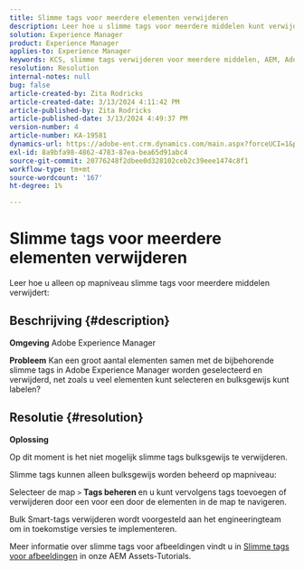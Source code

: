 ```yaml
---
title: Slimme tags voor meerdere elementen verwijderen
description: Leer hoe u slimme tags voor meerdere middelen kunt verwijderen
solution: Experience Manager
product: Experience Manager
applies-to: Experience Manager
keywords: KCS, slimme tags verwijderen voor meerdere middelen, AEM, Adobe Experience Manager, veelgestelde vragen
resolution: Resolution
internal-notes: null
bug: false
article-created-by: Zita Rodricks
article-created-date: 3/13/2024 4:11:42 PM
article-published-by: Zita Rodricks
article-published-date: 3/13/2024 4:49:37 PM
version-number: 4
article-number: KA-19581
dynamics-url: https://adobe-ent.crm.dynamics.com/main.aspx?forceUCI=1&pagetype=entityrecord&etn=knowledgearticle&id=6bb69f5b-54e1-ee11-904d-6045bd0065b6
exl-id: 8a9bfa98-4862-4783-87ea-bea65d91abc4
source-git-commit: 20776248f2dbee0d328102ceb2c39eee1474c8f1
workflow-type: tm+mt
source-wordcount: '167'
ht-degree: 1%

---
```


# Slimme tags voor meerdere elementen verwijderen


Leer hoe u alleen op mapniveau slimme tags voor meerdere middelen verwijdert:

## Beschrijving {#description}


<b>Omgeving</b>
Adobe Experience Manager

<b>Probleem</b>
Kan een groot aantal elementen samen met de bijbehorende slimme tags in Adobe Experience Manager worden geselecteerd en verwijderd, net zoals u veel elementen kunt selecteren en bulksgewijs kunt labelen?


## Resolutie {#resolution}


<b>Oplossing</b>

Op dit moment is het niet mogelijk slimme tags bulksgewijs te verwijderen.

Slimme tags kunnen alleen bulksgewijs worden beheerd op mapniveau:

Selecteer de map `>`  <b>Tags beheren </b>en u kunt vervolgens tags toevoegen of verwijderen door een voor een door de elementen in de map te navigeren.

Bulk Smart-tags verwijderen wordt voorgesteld aan het engineeringteam om in toekomstige versies te implementeren.

Meer informatie over slimme tags voor afbeeldingen vindt u in [Slimme tags voor afbeeldingen](https://experienceleague.adobe.com/docs/experience-manager-learn/assets/metadata/image-smart-tags.html) in onze AEM Assets-Tutorials.
